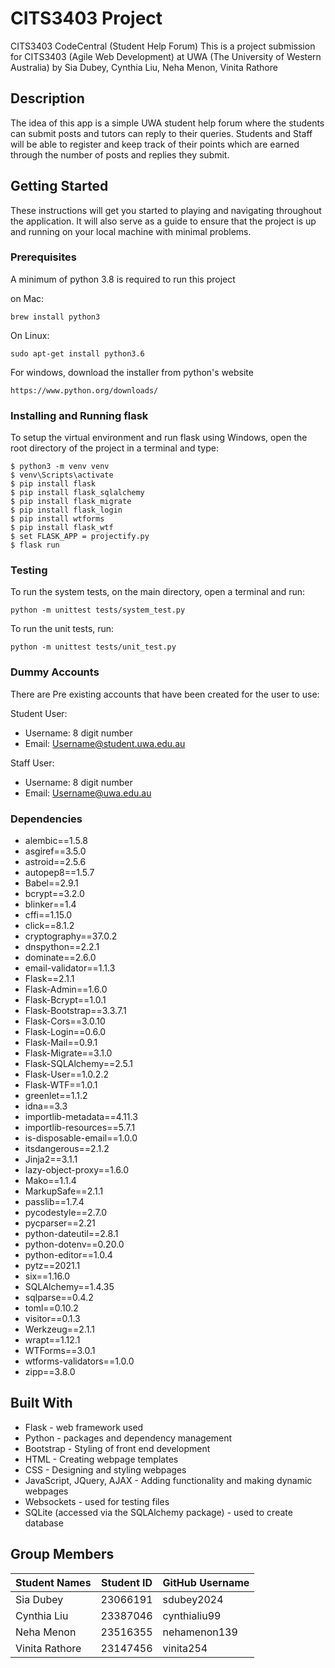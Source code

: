 
# CITS3403 Project
CITS3403 CodeCentral (Student Help Forum)
This is a project submission for CITS3403 (Agile Web Development) at UWA (The University of Western Australia) by Sia Dubey, Cynthia Liu, Neha Menon, Vinita Rathore

## Description

The idea of this app is a simple UWA student help forum where the students can submit posts and tutors can reply to their queries. Students and Staff will be able to register and keep track of their points which are earned through the number of posts and replies they submit.

## Getting Started

These instructions will get you started to playing and navigating throughout the application. It will also serve as a guide to ensure that the project is up and running on your local machine with minimal problems.

### Prerequisites

A minimum of python 3.8 is required to run this project

on Mac:

```
brew install python3
```

On Linux:

```
sudo apt-get install python3.6
```

For windows, download the installer from python's website

```
https://www.python.org/downloads/
```


### Installing and Running flask

To setup the virtual environment and run flask using Windows, open the root directory of the project in a terminal and type:

```
$ python3 -m venv venv
$ venv\Scripts\activate
$ pip install flask
$ pip install flask_sqlalchemy
$ pip install flask_migrate
$ pip install flask_login
$ pip install wtforms
$ pip install flask_wtf
$ set FLASK_APP = projectify.py 
$ flask run
```

### Testing

To run the system tests, on the main directory, open a terminal and run:

```
python -m unittest tests/system_test.py
```

To run the unit tests, run:

```
python -m unittest tests/unit_test.py
```


### Dummy Accounts

There are Pre existing accounts that have been created for the user to use:

Student User:
* Username: 8 digit number
* Email: Username@student.uwa.edu.au

Staff User:
* Username: 8 digit number
* Email: Username@uwa.edu.au

### Dependencies

* alembic==1.5.8
* asgiref==3.5.0
* astroid==2.5.6
* autopep8==1.5.7
* Babel==2.9.1
* bcrypt==3.2.0
* blinker==1.4
* cffi==1.15.0
* click==8.1.2
* cryptography==37.0.2
* dnspython==2.2.1
* dominate==2.6.0
* email-validator==1.1.3
* Flask==2.1.1
* Flask-Admin==1.6.0
* Flask-Bcrypt==1.0.1
* Flask-Bootstrap==3.3.7.1
* Flask-Cors==3.0.10
* Flask-Login==0.6.0
* Flask-Mail==0.9.1
* Flask-Migrate==3.1.0
* Flask-SQLAlchemy==2.5.1
* Flask-User==1.0.2.2
* Flask-WTF==1.0.1
* greenlet==1.1.2
* idna==3.3
* importlib-metadata==4.11.3
* importlib-resources==5.7.1
* is-disposable-email==1.0.0
* itsdangerous==2.1.2
* Jinja2==3.1.1
* lazy-object-proxy==1.6.0
* Mako==1.1.4
* MarkupSafe==2.1.1
* passlib==1.7.4
* pycodestyle==2.7.0
* pycparser==2.21
* python-dateutil==2.8.1
* python-dotenv==0.20.0
* python-editor==1.0.4
* pytz==2021.1
* six==1.16.0
* SQLAlchemy==1.4.35
* sqlparse==0.4.2
* toml==0.10.2
* visitor==0.1.3
* Werkzeug==2.1.1
* wrapt==1.12.1
* WTForms==3.0.1
* wtforms-validators==1.0.0
* zipp==3.8.0

## Built With

* Flask - web framework used
* Python - packages and dependency management 
* Bootstrap - Styling of front end development
* HTML - Creating webpage templates
* CSS - Designing and styling webpages
* JavaScript, JQuery, AJAX - Adding functionality and making dynamic webpages
* Websockets - used for testing files 
* SQLite (accessed via the SQLAlchemy package) - used to create database

## Group Members

| Student Names | Student ID    | GitHub Username |
| ------------- |---------------| ----------------|
| Sia Dubey     | 23066191      |  sdubey2024     |
| Cynthia Liu   | 23387046      |  cynthialiu99   |
| Neha Menon    | 23516355      |  nehamenon139   |
| Vinita Rathore| 23147456      |  vinita254      |
